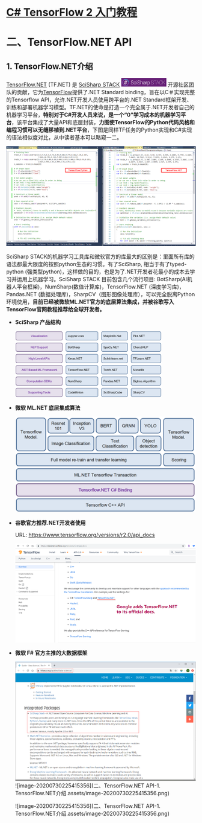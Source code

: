 # [C# TensorFlow 2 入门教程](<https://github.com/SciSharp/TensorFlow.NET-Tutorials>)

# 二、TensorFlow.NET API

## 1. TensorFlow.NET介绍

[TensorFlow.NET](<https://github.com/SciSharp/TensorFlow.NET>) (TF.NET) 是 [SciSharp STACK](<https://github.com/SciSharp>)  <img src="TensorFlow.NET教程.assets/image-20200105194720379.png" alt="image-20200105194720379" style="zoom: 33%;" /> 开源社区团队的贡献，它为[TensorFlow](https://www.tensorflow.org/)提供了.NET Standard binding，旨在以C＃实现完整的Tensorflow API，允许.NET开发人员使用跨平台的.NET Standard框架开发、训练和部署机器学习模型。TF.NET的使命是打造一个完全属于.NET开发者自己的机器学习平台，**特别对于C#开发人员来说，是一个“0”学习成本的机器学习平台**，该平台集成了大量API和底层封装，**力图使TensorFlow的Python代码风格和编程习惯可以无缝移植到.NET平台**，下图是同样TF任务的Python实现和C#实现的语法相似度对比，从中读者基本可以略窥一二。

![](TensorFlow.NET教程.assets/tensorflowandpython.png)

SciSharp STACK的机器学习工具库和微软官方的库最大的区别是：里面所有库的语法都最大限度的按照python生态的习惯。有了SciSharp, 相当于有了typed-python (强类型python)，这样做的目的，也是为了.NET开发者花最小的成本去学习并运用上机器学习。SciSharp STACK 目前包含几个流行项目: BotSharp(AI机器人平台框架)，NumSharp(数值计算库)，TensorFlow.NET (深度学习库)，Pandas.NET (数据处理库)，SharpCV（图形图像处理库），可以完全脱离Python环境使用，**目前已经被微软ML.NET官方的底层算法集成，并被谷歌写入TensorFlow官网教程推荐给全球开发者。**

- **SciSharp 产品结构**

  <img src="TensorFlow.NET教程.assets/1584579727420.png" alt="1584579727420" style="zoom: 38%;" />

- **微软 ML.NET 底层集成算法**

  <img src="TensorFlow.NET教程.assets/image-20200321145202603.png" alt="image-20200321145202603" style="zoom:50%;" />

- **谷歌官方推荐.NET开发者使用**

  URL: https://www.tensorflow.org/versions/r2.0/api_docs

  <img src="TensorFlow.NET教程.assets/image-20200103221645691.png" alt="image-20200103221645691" style="zoom:68%;" />
  
- **微软 F# 官方主推的大数据框架**

  <img src="二、TensorFlow.NET API-1. TensorFlow.NET介绍.assets/image-20200730224849886.png" alt="image-20200730224849886" style="zoom:80%;" />![image-20200730225415356](二、TensorFlow.NET API-1. TensorFlow.NET介绍.assets/image-20200730225415356.png)

  ![image-20200730225415356](二、TensorFlow.NET API-1. TensorFlow.NET介绍.assets/image-20200730225415356.png)


